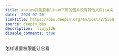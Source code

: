 ```yaml
---
title: xnview只能查看linux下面的图片没有其他文件jia夹
date: '2024-07-26'
linkTitle: https://bbs.deepin.org/en/post/275568
source: deepin_bbs
description:  liujy126 
disable_comments: true
---
```

怎样设置权限能让它看
